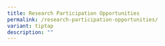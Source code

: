 ```yaml
---
title: Research Participation Opportunities
permalink: /research-participation-opportunities/
variant: tiptap
description: ""
---
```

